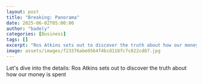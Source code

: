 ```yaml
---
layout: post
title: "Breaking: Panorama"
date: 2025-06-02T05:00:00
author: "badely"
categories: [Business]
tags: []
excerpt: "Ros Atkins sets out to discover the truth about how our money is spent"
image: assets/images/f23376abe0564f4bcd118fc7c822cd87.jpg
---
```


Let's dive into the details: Ros Atkins sets out to discover the truth about how our money is spent

